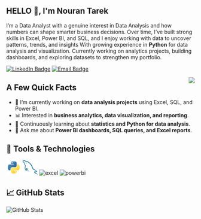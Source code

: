 <h2>HELLO 👋, I'm Nouran Tarek</h2>

<p>
  I’m a Data Analyst with a genuine interest in Data Analysis and how numbers can shape smarter business decisions. Over time, I’ve built strong skills in Excel, Power BI, and SQL, and I enjoy working with data to uncover patterns, trends, and insights
With growing experience in <strong>Python</strong> for data analysis and visualization.  
Currently working on analytics projects, building dashboards, and exploring datasets to strengthen my portfolio.
</p>

<p>
<a href="https://www.linkedin.com/in/nouran-tarek-84a46b219"><img src="https://img.shields.io/badge/-Nouran%20Tarek-0077B5?style=flat-square&logo=LinkedIn&logoColor=white" alt="LinkedIn Badge"></a>
<a href="mailto:nour2tarek@gmail.com"><img src="https://img.shields.io/badge/-Email%20Me-D14836?style=flat-square&logo=Gmail&logoColor=white" alt="Email Badge"></a>
</p>

<img align="right" src="https://media1.giphy.com/media/13HgwGsXF0aiGY/giphy.gif" />


<h2> A Few Quick Facts</h2>
<ul>
<li>🔭 I’m currently working on <strong>data analysis projects</strong> using Excel, SQL, and Power BI.</li>
<li>📊 Interested in <strong>business analytics, data visualization, and reporting</strong>.</li>
<li>📘 Continuously learning about <strong>statistics and Python for data analysis</strong>.</li>
<li>💬 Ask me about <strong>Power BI dashboards, SQL queries, and Excel reports</strong>.</li>
</ul>

<h2>🚀 Tools & Technologies</h2>
<p align="left">
<img src="https://raw.githubusercontent.com/devicons/devicon/master/icons/python/python-original.svg" alt="python" width="40" height="40"/>
<img src="https://raw.githubusercontent.com/devicons/devicon/master/icons/mysql/mysql-original.svg" alt="sql" width="40" height="40"/>
<img src="https://cdn.worldvectorlogo.com/logos/microsoft-excel-2013.svg" alt="excel" width="40" height="40"/>
<img src="https://upload.wikimedia.org/wikipedia/commons/c/cf/New_Power_BI_Logo.svg" alt="powerbi" width="40" height="40"/>
</p>

<h2>📈 GitHub Stats</h2>
<img src="https://github-readme-stats.vercel.app/api?username=your-github-username&show_icons=true&count_private=true" alt="GitHub Stats" />
